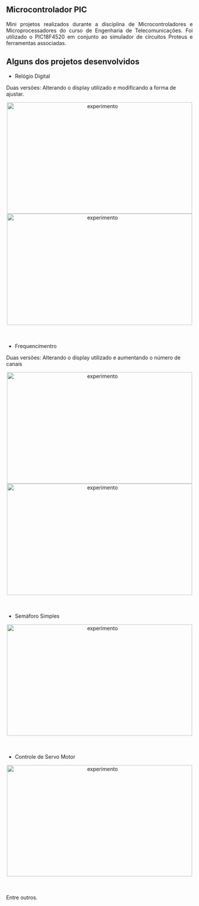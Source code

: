 ## Microcontrolador PIC

<p align="justify"> Mini projetos realizados durante a disciplina de Microcontroladores e Microprocessadores do curso de Engenharia de Telecomunicações. Foi utilizado o PIC18F4520 em conjunto ao simulador de circuitos Proteus e ferramentas associadas. </p>

## Alguns dos projetos desenvolvidos

- Relógio Digital

Duas versões: Alterando o display utilizado e modificando a forma de ajustar.

<div align="center">

<img align="center" alt="experimento" height="300" width="500" src="https://user-images.githubusercontent.com/113054956/230799736-b76ce4db-cc54-4ae5-8b17-92a1052d8918.png">

<img align="center" alt="experimento" height="300" width="500" src="https://user-images.githubusercontent.com/113054956/230799737-b295bd1e-e256-4e51-b8b7-b93f2c179346.png">

</div></br></br>

- Frequencímentro

Duas versões: Alterando o display utilizado e aumentando o número de canais

<div align="center">

<img align="center" alt="experimento" height="300" width="500" src="https://user-images.githubusercontent.com/113054956/230799892-6999e3ae-2981-4280-a514-6d6e5eb53362.png">

<img align="center" alt="experimento" height="300" width="500" src="https://user-images.githubusercontent.com/113054956/230799919-e65dc256-7b0c-4678-976e-85cd09f25e96.png">

</div></br></br>

- Semáforo Simples

<div align="center">

<img align="center" alt="experimento" height="300" width="500" src="https://user-images.githubusercontent.com/113054956/230799966-08773531-4389-45fb-93e5-cb7d9e17fa30.png">

</div></br></br>

- Controle de Servo Motor

<div align="center">

<img align="center" alt="experimento" height="300" width="500" src="https://user-images.githubusercontent.com/113054956/230799981-7c3a5418-8144-4907-ac6c-413d06c84b44.png">

</div></br></br>

Entre outros.


